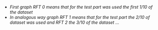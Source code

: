 - *First graph RFT 0 means that for the test part was used the first 1/10 of the dataset*
- *In analogous way graph RFT 1 means that for the test part the 2/10 of dataset was used and RFT 2 the 3/10 of the dataset ...*
